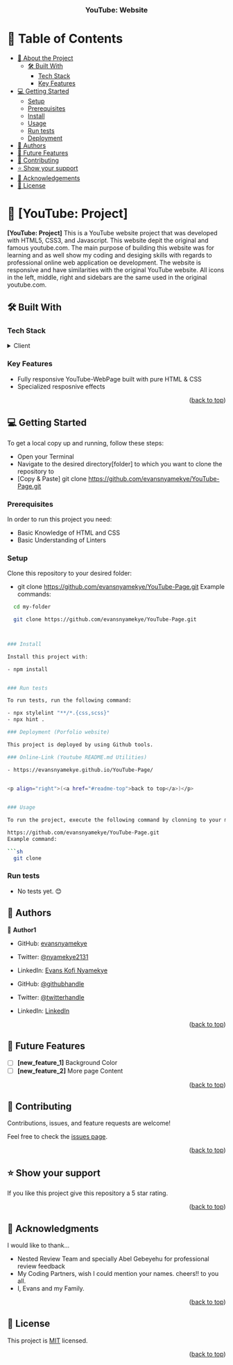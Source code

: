 
<a name="readme-top"></a>

<div align="center">
  <br/>

  <h3><b>YouTube: Website</b></h3>

</div>

# 📗 Table of Contents

- [📖 About the Project](#about-project)
  - [🛠 Built With](#built-with)
    - [Tech Stack](#tech-stack)
    - [Key Features](#key-features)
- [💻 Getting Started](#getting-started)
  - [Setup](#setup)
  - [Prerequisites](#prerequisites)
  - [Install](#install)
  - [Usage](#usage)
  - [Run tests](#run-tests)
  - [Deployment](#deployment)
- [👥 Authors](#authors)
- [🔭 Future Features](#future-features)
- [🤝 Contributing](#contributing)
- [⭐️ Show your support](#support)
- [🙏 Acknowledgements](#acknowledgements)
- [📝 License](#license)

# 📖 [YouTube: Project] <a name="about-project"></a>

**[YouTube: Project]** This is a YouTube website project that was developed with HTML5, CSS3, and Javascript. This website depit the original and famous youtube.com. The main purpose of building this website was for learning and as well show my coding and desiging skills with regards to professional online web application oe development. The website is responsive and have similarities with the original YouTube website. All icons in the left, middle, right and sidebars are the same used in the original youtube.com.  

## 🛠 Built With <a name="built-with"></a>

### Tech Stack <a name="tech-stack"></a>

<details>
  <summary>Client</summary>
  <ul>
    <li><a href="#">HTML5</a></li>
     <li><a href="#">CSS3</a></li>
      <li><a href="#">Javascript</a></li>
  </ul>
</details>

<!-- Features -->

### Key Features <a name="key-features"></a>
- Fully responsive YouTube-WebPage built with pure HTML & CSS
- Specialized resposnive effects 

<p align="right">(<a href="#readme-top">back to top</a>)</p>

## 💻 Getting Started <a name="getting-started"></a>


To get a local copy up and running, follow these steps:
- Open your Terminal
- Navigate to the desired directory[folder] to which you want to clone the repository to
- [Copy & Paste] git clone https://github.com/evansnyamekye/YouTube-Page.git

### Prerequisites

In order to run this project you need:

- Basic Knowledge of HTML and CSS
- Basic Understanding of Linters

### Setup

Clone this repository to your desired folder:

- git clone https://github.com/evansnyamekye/YouTube-Page.git
Example commands:

```sh
  cd my-folder

  git clone https://github.com/evansnyamekye/YouTube-Page.git



### Install

Install this project with:

- npm install


### Run tests

To run tests, run the following command:

- npx stylelint "**/*.{css,scss}"
- npx hint .

### Deployment (Porfolio website)

This project is deployed by using Github tools. 

### Online-Link (Youtube README.md Utilities)

- https://evansnyamekye.github.io/YouTube-Page/


<p align="right">(<a href="#readme-top">back to top</a>)</p>

 
### Usage

To run the project, execute the following command by clonning to your machine:

https://github.com/evansnyamekye/YouTube-Page.git
Example command:

```sh
  git clone 
```


### Run tests

- No tests yet. 😊

<!-- AUTHORS -->

## 👥 Authors <a name="authors"></a>


👤 **Author1**

- GitHub: [evansnyamekye](https://github.com/evansnyamekye)
- Twitter: [@nyamekye2131](https://twitter.com/nyamekye2131)
- LinkedIn: [Evans Kofi Nyamekye](https://www.linkedin.com/in/evans-kofi-nyamekye-1980a4117/)

- GitHub: [@githubhandle](https://github.com/RicardoEgas)
- Twitter: [@twitterhandle](https://twitter.com/RjEgas)
- LinkedIn: [LinkedIn](https://www.linkedin.com/in/ricardo-egas-952125136)


<p align="right">(<a href="#readme-top">back to top</a>)</p>


## 🔭 Future Features <a name="future-features"></a>


- [ ] **[new_feature_1]** Background Color
- [ ] **[new_feature_2]** More page Content

<p align="right">(<a href="#readme-top">back to top</a>)</p>

<!-- CONTRIBUTING -->

## 🤝 Contributing <a name="contributing"></a>

Contributions, issues, and feature requests are welcome!

Feel free to check the [issues page](../../issues/).

<p align="right">(<a href="#readme-top">back to top</a>)</p>

<!-- SUPPORT -->

## ⭐️ Show your support <a name="support"></a>

If you like this project give this repository a 5 star rating.

<p align="right">(<a href="#readme-top">back to top</a>)</p>

<!-- ACKNOWLEDGEMENTS -->

## 🙏 Acknowledgments <a name="acknowledgements"></a>


I would like to thank...
- Nested Review Team and specially Abel Gebeyehu for professional review feedback
- My Coding Partners, wish I could mention your names. cheers!! to you all. 
- I, Evans and my Family.

<p align="right">(<a href="#readme-top">back to top</a>)</p>


## 📝 License <a name="license"></a>

This project is [MIT](./LICENSE) licensed.


<p align="right">(<a href="#readme-top">back to top</a>)</p>
